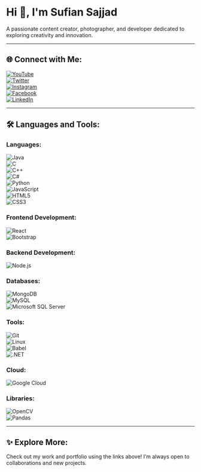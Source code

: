 # Hi 👋, I'm Sufian Sajjad

A passionate content creator, photographer, and developer dedicated to exploring creativity and innovation.

---

## 🌐 Connect with Me:
[![YouTube](https://img.shields.io/badge/YouTube-FF0000?style=flat&logo=youtube&logoColor=white)](https://www.youtube.com/channel/UCogIhNJd_Z-y86g4Fc3N3vA)  
[![Twitter](https://img.shields.io/badge/Twitter-1DA1F2?style=flat&logo=twitter&logoColor=white)](https://mobile.twitter.com/suffiism)  
[![Instagram](https://img.shields.io/badge/Instagram-E4405F?style=flat&logo=instagram&logoColor=white)](https://www.instagram.com/photographybysufian)  
[![Facebook](https://img.shields.io/badge/Facebook-1877F2?style=flat&logo=facebook&logoColor=white)](https://www.facebook.com/suffiism)  
[![LinkedIn](https://img.shields.io/badge/LinkedIn-0A66C2?style=flat&logo=linkedin&logoColor=white)](www.linkedin.com/in/suffiism)   

---

## 🛠 Languages and Tools:
### **Languages:**
![Java](https://img.shields.io/badge/Java-ED8B00?style=flat&logo=java&logoColor=white)  
![C](https://img.shields.io/badge/C-00599C?style=flat&logo=c&logoColor=white)  
![C++](https://img.shields.io/badge/C++-00599C?style=flat&logo=cplusplus&logoColor=white)  
![C#](https://img.shields.io/badge/C%23-239120?style=flat&logo=csharp&logoColor=white)  
![Python](https://img.shields.io/badge/Python-14354C?style=flat&logo=python&logoColor=white)  
![JavaScript](https://img.shields.io/badge/JavaScript-323330?style=flat&logo=javascript&logoColor=F7DF1E)  
![HTML5](https://img.shields.io/badge/HTML5-E34F26?style=flat&logo=html5&logoColor=white)  
![CSS3](https://img.shields.io/badge/CSS3-1572B6?style=flat&logo=css3&logoColor=white)  

### **Frontend Development:**
![React](https://img.shields.io/badge/React-20232A?style=flat&logo=react&logoColor=61DAFB)  
![Bootstrap](https://img.shields.io/badge/Bootstrap-563D7C?style=flat&logo=bootstrap&logoColor=white)  

### **Backend Development:**
![Node.js](https://img.shields.io/badge/Node.js-339933?style=flat&logo=nodedotjs&logoColor=white)  

### **Databases:**
![MongoDB](https://img.shields.io/badge/MongoDB-4EA94B?style=flat&logo=mongodb&logoColor=white)  
![MySQL](https://img.shields.io/badge/MySQL-4479A1?style=flat&logo=mysql&logoColor=white)  
![Microsoft SQL Server](https://img.shields.io/badge/Microsoft%20SQL%20Server-CC2927?style=flat&logo=microsoftsqlserver&logoColor=white)  

### **Tools:**
![Git](https://img.shields.io/badge/Git-F05032?style=flat&logo=git&logoColor=white)  
![Linux](https://img.shields.io/badge/Linux-FCC624?style=flat&logo=linux&logoColor=black)  
![Babel](https://img.shields.io/badge/Babel-F9DC3E?style=flat&logo=babel&logoColor=white)  
![.NET](https://img.shields.io/badge/.NET-512BD4?style=flat&logo=dotnet&logoColor=white)  

### **Cloud:**
![Google Cloud](https://img.shields.io/badge/Google%20Cloud-4285F4?style=flat&logo=googlecloud&logoColor=white)  

### **Libraries:**
![OpenCV](https://img.shields.io/badge/OpenCV-5C3EE8?style=flat&logo=opencv&logoColor=white)  
![Pandas](https://img.shields.io/badge/Pandas-150458?style=flat&logo=pandas&logoColor=white)  

---

## ✨ Explore More:
Check out my work and portfolio using the links above! I’m always open to collaborations and new projects.
